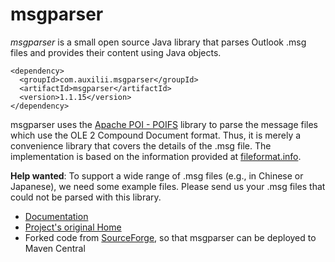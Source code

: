 # msgparser
*msgparser* is a small open source Java library that parses Outlook .msg files and provides their content using Java objects.

```
<dependency>
  <groupId>com.auxilii.msgparser</groupId>
  <artifactId>msgparser</artifactId>
  <version>1.1.15</version>
</dependency>
```

msgparser uses the [Apache POI - POIFS](http://poi.apache.org/poifs/) library to parse the message files which use the OLE 2 Compound Document format. Thus, it is merely a convenience library that covers the details of the .msg file. The implementation is based on the information provided at [fileformat.info](http://www.fileformat.info/format/outlookmsg/). 

**Help wanted**: To support a wide range of .msg files (e.g., in Chinese or Japanese), we need some example files. Please send us your .msg files that could not be parsed with this library.

 * [Documentation](https://github.com/bbottema/msgparser/wiki)
 * [Project's original Home](http://auxilii.com/msgparser/)
 * Forked code from [SourceForge](https://sourceforge.net/projects/msgparser), so that msgparser can be deployed to Maven Central
